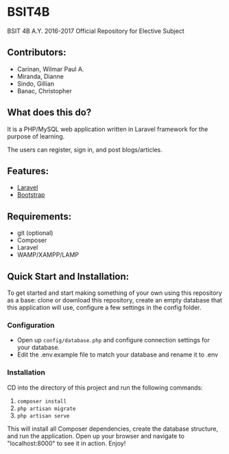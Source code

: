 # BSIT4B

BSIT 4B A.Y. 2016-2017 Official Repository for Elective Subject

## Contributors:
- Carinan, Wilmar Paul A.
- Miranda, Dianne
- Sindo, Gillian
- Banac, Christopher

## What does this do?
It is a PHP/MySQL web application written in Laravel framework for the purpose of learning.

The users can register, sign in, and post blogs/articles.

## Features:
- [Laravel][1]
- [Bootstrap][2]

## Requirements:
- git (optional)
- Composer
- Laravel
- WAMP/XAMPP/LAMP

## Quick Start and Installation:

To get started and start making something of your own using this repository as a base: clone or download this repository, create an empty database that this application will use, configure a few settings in the config folder.

### Configuration

- Open up `config/database.php` and configure connection settings for your database.
- Edit the .env.example file to match your database and rename it to .env

### Installation

CD into the directory of this project and run the following commands:

1. `composer install`
2. `php artisan migrate`
3. `php artisan serve`

This will install all Composer dependencies, create the database structure, and run the application. Open up your browser and navigate to "localhost:8000" to see it in action. Enjoy!

[1]: https://laravel.com
[2]: http://getbootstrap.com